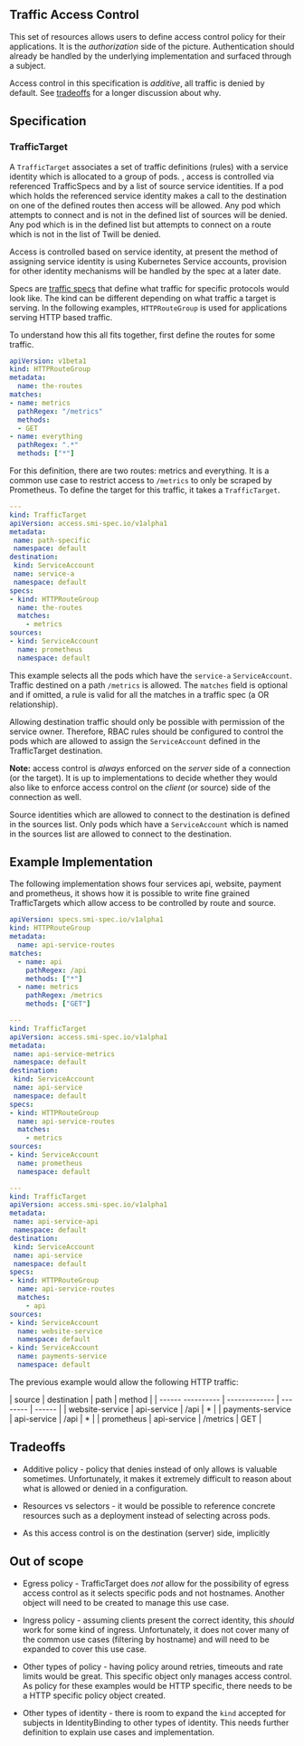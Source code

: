 ## Traffic Access Control

This set of resources allows users to define access control policy for their
applications. It is the *authorization* side of the picture. Authentication
should already be handled by the underlying implementation and surfaced through
a subject.

Access control in this specification is *additive*, all traffic is denied by
default. See [tradeoffs](#tradeoffs) for a longer discussion about why.

## Specification

### TrafficTarget

A `TrafficTarget` associates a set of traffic definitions (rules) with a service identity which is allocated to a group of pods.
, access is controlled via referenced TrafficSpecs and by a list of source service identities.
If a pod which holds the referenced service identity makes a call to the destination on one of the defined routes then access
will be allowed. 
Any pod which attempts to connect and is not in the defined list of sources will be denied.
Any pod which is in the defined list but attempts to connect on a route which is not in the list of Twill be denied.

Access is controlled based on service identity, at present the method of assigning service identity is using Kubernetes Service accounts,
provision for other identity mechanisms will be handled by the spec at a later date.

Specs are [traffic specs](traffic-specs.md) that define what traffic for
specific protocols would look like. The kind can be different depending on what
traffic a target is serving. In the following examples, `HTTPRouteGroup` is used for
applications serving HTTP based traffic.

To understand how this all fits together, first define the routes for some
traffic.

```yaml
apiVersion: v1beta1
kind: HTTPRouteGroup
metadata:
  name: the-routes
matches:
- name: metrics
  pathRegex: "/metrics"
  methods:
  - GET
- name: everything
  pathRegex: ".*"
  methods: ["*"]
```

For this definition, there are two routes: metrics and everything. It is a
common use case to restrict access to `/metrics` to only be scraped by
Prometheus. To define the target for this traffic, it takes a `TrafficTarget`.

```yaml
---
kind: TrafficTarget
apiVersion: access.smi-spec.io/v1alpha1
metadata:
 name: path-specific
 namespace: default
destination:
 kind: ServiceAccount
 name: service-a
 namespace: default
specs:
- kind: HTTPRouteGroup
  name: the-routes
  matches:
    - metrics
sources:
- kind: ServiceAccount
  name: prometheus
  namespace: default
```

This example selects all the pods which have the `service-a` `ServiceAccount`. Traffic
destined on a path `/metrics` is allowed. The `matches` field
is optional and if omitted, a rule is valid for all the matches in a traffic
spec (a OR relationship).

Allowing destination traffic should only be possible with permission of the 
service owner. Therefore, RBAC rules should be configured to control the pods
which are allowed to assign the `ServiceAccount` defined in the TrafficTarget destination.

**Note:** access control is *always* enforced on the *server* side of a connection
(or the target). It is up to implementations to decide whether they would also
like to enforce access control on the *client* (or source) side of the
connection as well.

Source identities which are allowed to connect to the destination is defined in the sources list.
Only pods which have a `ServiceAccount` which is named in the sources list are allowed to connect
to the destination.

## Example Implementation

The following implementation shows four services api, website, payment and prometheus, it shows how it is possible
to write fine grained TrafficTargets which allow access to be controlled by route and source.

```yaml
apiVersion: specs.smi-spec.io/v1alpha1
kind: HTTPRouteGroup
metadata:
  name: api-service-routes
matches:
  - name: api
    pathRegex: /api
    methods: ["*"]
  - name: metrics
    pathRegex: /metrics
    methods: ["GET"]

---
kind: TrafficTarget
apiVersion: access.smi-spec.io/v1alpha1
metadata:
 name: api-service-metrics
 namespace: default
destination:
 kind: ServiceAccount
 name: api-service
 namespace: default
specs:
- kind: HTTPRouteGroup
  name: api-service-routes
  matches:
    - metrics
sources:
- kind: ServiceAccount
  name: prometheus
  namespace: default

---
kind: TrafficTarget
apiVersion: access.smi-spec.io/v1alpha1
metadata:
 name: api-service-api
 namespace: default
destination:
 kind: ServiceAccount
 name: api-service
 namespace: default
specs:
- kind: HTTPRouteGroup
  name: api-service-routes
  matches:
    - api
sources:
- kind: ServiceAccount
  name: website-service
  namespace: default
- kind: ServiceAccount
  name: payments-service
  namespace: default
```

The previous example would allow the following HTTP traffic:

| source            | destination   | path     | method |
| ------ ---------- | ------------- | -------- | ------ |
| website-service   | api-service   | /api     | *      |
| payments-service  | api-service   | /api     | *      |
| prometheus        | api-service   | /metrics | GET    |

## Tradeoffs

* Additive policy - policy that denies instead of only allows is valuable
  sometimes. Unfortunately, it makes it extremely difficult to reason about what
  is allowed or denied in a configuration.

* Resources vs selectors - it would be possible to reference concrete resources
  such as a deployment instead of selecting across pods.

* As this access control is on the destination (server) side, implicitly

## Out of scope

* Egress policy - TrafficTarget does *not* allow for the possibility of egress
  access control as it selects specific pods and not hostnames. Another object
  will need to be created to manage this use case.

* Ingress policy - assuming clients present the correct identity, this *should*
  work for some kind of ingress. Unfortunately, it does not cover many of the
  common use cases (filtering by hostname) and will need to be expanded to cover
  this use case.

* Other types of policy - having policy around retries, timeouts and rate limits
  would be great. This specific object only manages access control. As policy
  for these examples would be HTTP specific, there needs to be a HTTP specific
  policy object created.

* Other types of identity - there is room to expand the `kind` accepted for
  subjects in IdentityBinding to other types of identity. This needs further
  definition to explain use cases and implementation.
